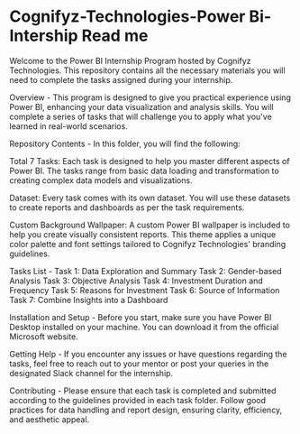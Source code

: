 # Cognifyz-Technologies-Power Bi-Intership Read me
Welcome to the Power BI Internship Program hosted by Cognifyz Technologies. This repository contains all the necessary materials you will need to complete the tasks assigned during your internship.

Overview - This program is designed to give you practical experience using Power BI, enhancing your data visualization and analysis skills. You will complete a series of tasks that will challenge you to apply what you've learned in real-world scenarios.

Repository Contents - In this folder, you will find the following:

Total 7 Tasks: Each task is designed to help you master different aspects of Power BI. The tasks range from basic data loading and transformation to creating complex data models and visualizations.

Dataset: Every task comes with its own dataset. You will use these datasets to create reports and dashboards as per the task requirements.

Custom Background Wallpaper: A custom Power BI wallpaper is included to help you create visually consistent reports. This theme applies a unique color palette and font settings tailored to Cognifyz Technologies' branding guidelines.

Tasks List - Task 1: Data Exploration and Summary Task 2: Gender-based Analysis Task 3: Objective Analysis Task 4: Investment Duration and Frequency Task 5: Reasons for Investment Task 6: Source of Information Task 7: Combine Insights into a Dashboard

Installation and Setup - Before you start, make sure you have Power BI Desktop installed on your machine. You can download it from the official Microsoft website.

Getting Help - If you encounter any issues or have questions regarding the tasks, feel free to reach out to your mentor or post your queries in the designated Slack channel for the internship.

Contributing - Please ensure that each task is completed and submitted according to the guidelines provided in each task folder. Follow good practices for data handling and report design, ensuring clarity, efficiency, and aesthetic appeal.



